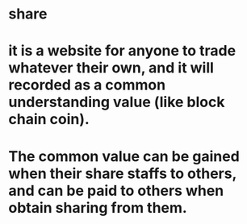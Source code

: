 # share
# it is a website for anyone to trade whatever their own, and it will recorded as a common understanding value (like block chain coin).
# The common value can be gained when their share staffs to others, and can be paid to others when obtain sharing from them.
